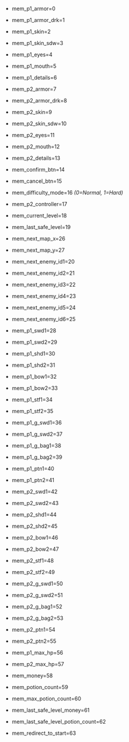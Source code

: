 - mem_p1_armor=0
- mem_p1_armor_drk=1
- mem_p1_skin=2
- mem_p1_skin_sdw=3
- mem_p1_eyes=4
- mem_p1_mouth=5
- mem_p1_details=6


- mem_p2_armor=7
- mem_p2_armor_drk=8
- mem_p2_skin=9
- mem_p2_skin_sdw=10
- mem_p2_eyes=11
- mem_p2_mouth=12
- mem_p2_details=13


- mem_confirm_btn=14
- mem_cancel_btn=15
- mem_difficulty_mode=16 _(0=Normal, 1=Hard)_
- mem_p2_controller=17


- mem_current_level=18
- mem_last_safe_level=19


- mem_next_map_x=26
- mem_next_map_y=27

- mem_next_enemy_id1=20
- mem_next_enemy_id2=21
- mem_next_enemy_id3=22
- mem_next_enemy_id4=23
- mem_next_enemy_id5=24
- mem_next_enemy_id6=25


- mem_p1_swd1=28
- mem_p1_swd2=29
- mem_p1_shd1=30
- mem_p1_shd2=31
- mem_p1_bow1=32
- mem_p1_bow2=33
- mem_p1_stf1=34
- mem_p1_stf2=35
- mem_p1_g_swd1=36
- mem_p1_g_swd2=37
- mem_p1_g_bag1=38
- mem_p1_g_bag2=39
- mem_p1_ptn1=40
- mem_p1_ptn2=41


- mem_p2_swd1=42
- mem_p2_swd2=43
- mem_p2_shd1=44
- mem_p2_shd2=45
- mem_p2_bow1=46
- mem_p2_bow2=47
- mem_p2_stf1=48
- mem_p2_stf2=49
- mem_p2_g_swd1=50
- mem_p2_g_swd2=51
- mem_p2_g_bag1=52
- mem_p2_g_bag2=53
- mem_p2_ptn1=54
- mem_p2_ptn2=55


- mem_p1_max_hp=56
- mem_p2_max_hp=57
- mem_money=58
- mem_potion_count=59
- mem_max_potion_count=60
- mem_last_safe_level_money=61
- mem_last_safe_level_potion_count=62
- mem_redirect_to_start=63
